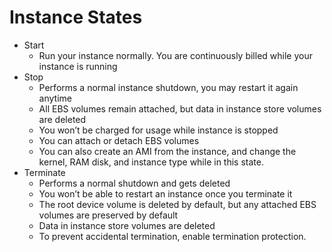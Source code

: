 # Instance States

- Start
	-  Run your instance normally. You are continuously billed while your instance is running
- Stop
	-  Performs a normal instance shutdown, you may restart it again anytime
	-  All EBS volumes remain attached, but data in instance store volumes are deleted
	-  You won’t be charged for usage while instance is stopped
	-  You can attach or detach EBS volumes
	-  You can also create an AMI from the instance, and change the kernel, RAM disk, and instance type while in this state.
- Terminate
	-  Performs a normal shutdown and gets deleted
	-  You won’t be able to restart an instance once you terminate it
	-  The root device volume is deleted by default, but any attached EBS volumes are preserved by default
	-  Data in instance store volumes are deleted
	-  To prevent accidental termination, enable termination protection.